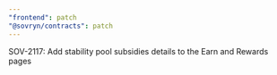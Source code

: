 ```yaml
---
"frontend": patch
"@sovryn/contracts": patch
---
```


SOV-2117: Add stability pool subsidies details to the Earn and Rewards pages
